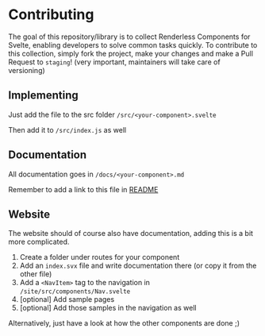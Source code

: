 # Contributing

The goal of this repository/library is to collect Renderless Components for Svelte, enabling developers to solve common tasks quickly.  To contribute to this collection, simply fork the project, make your changes and make a Pull Request to `staging`! (very important, maintainers will take care of versioning)

## Implementing

Just add the file to the src folder `/src/<your-component>.svelte`

Then add it to `/src/index.js` as well

## Documentation

All documentation goes in `/docs/<your-component>.md`

Remember to add a link to this file in [README](./README.md)

## Website

The website should of course also have documentation, adding this is a bit more complicated.

1) Create a folder under routes for your component
2) Add an `index.svx` file and write documentation there (or copy it from the other file)
3) Add a `<NavItem>` tag to the navigation in `/site/src/components/Nav.svelte`
4) [optional] Add sample pages
5) [optional] Add those samples in the navigation as well

Alternatively, just have a look at how the other components are done ;)
